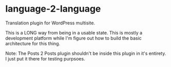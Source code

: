 language-2-language
===================

Translation plugin for WordPress multisite.

This is a LONG way from being in a usable state. This is mostly a development platform while I'm figure out how to build the basic architecture for this thing.

Note: The Posts 2 Posts plugin shouldn't be inside this plugin in it's entirety. I just put it there for testing purpsoes.
